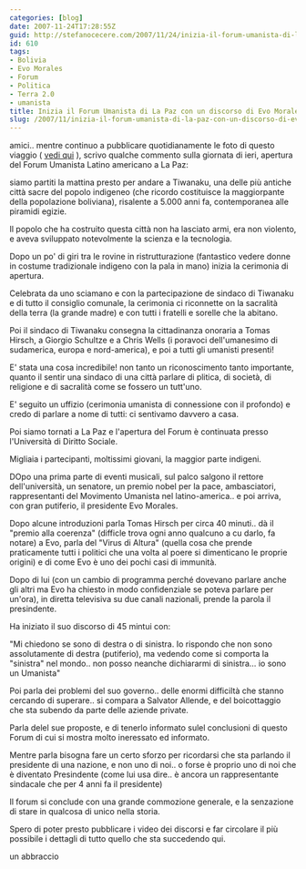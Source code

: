 ```yaml
---
categories: [blog]
date: 2007-11-24T17:28:55Z
guid: http://stefanocecere.com/2007/11/24/inizia-il-forum-umanista-di-la-paz-con-un-discorso-di-evo-morales/
id: 610
tags:
- Bolivia
- Evo Morales
- Forum
- Politica
- Terra 2.0
- umanista
title: Inizia il Forum Umanista di La Paz con un discorso di Evo Morales
slug: /2007/11/inizia-il-forum-umanista-di-la-paz-con-un-discorso-di-evo-morales/
---
```


amici.. mentre continuo a pubblicare quotidianamente le foto di questo viaggio ( [vedi qui](http://www.flickr.com/photos/krur/sets/72157603263351960/) ), scrivo qualche commento sulla giornata di ieri, apertura del Forum Umanista Latino americano a La Paz:

siamo partiti la mattina presto per andare a Tiwanaku, una delle più antiche città sacre del popolo indigeneo (che ricordo costituisce la maggiorpante della popolazione boliviana), risalente a 5.000 anni fa, contemporanea alle piramidi egizie.

Il popolo che ha costruito questa città non ha lasciato armi, era non violento, e aveva sviluppato notevolmente la scienza e la tecnologia.

Dopo un po' di giri tra le rovine in ristrutturazione (fantastico vedere donne in costume tradizionale indigeno con la pala in mano) inizia la cerimonia di apertura.

Celebrata da uno sciamano e con la partecipazione de sindaco di Tiwanaku e di tutto il consiglio comunale, la cerimonia ci riconnette on la sacralità della terra (la grande madre) e con tutti i fratelli e sorelle che la abitano.

Poi il sindaco di Tiwanaku consegna la cittadinanza onoraria a Tomas Hirsch, a Giorgio Schultze e a Chris Wells (i poravoci dell'umanesimo di sudamerica, europa e nord-america), e poi a tutti gli umanisti presenti!

E' stata una cosa incredibile! non tanto un riconoscimento tanto importante, quanto il sentir una sindaco di una città parlare di plitica, di società, di religione e di sacralità come se fossero un tutt'uno.

E' seguito un uffizio (cerimonia umanista di connessione con il profondo) e credo di parlare a nome di tutti: ci sentivamo davvero a casa.

Poi siamo tornati a La Paz e l'apertura del Forum è continuata presso l'Università di Diritto Sociale.

Migliaia i partecipanti, moltissimi giovani, la maggior parte indigeni.

DOpo una prima parte di eventi musicali, sul palco salgono il rettore dell'università, un senatore, un premio nobel per la pace, ambasciatori, rappresentanti del Movimento Umanista nel latino-america.. e poi arriva, con gran putiferio, il presidente Evo Morales.

Dopo alcune introduzioni parla Tomas Hirsch per circa 40 minuti.. dà il "premio alla coerenza" (difficle trova ogni anno qualcuno a cu darlo, fa notare) a Evo, parla del "Virus di Altura" (quella cosa che prende praticamente tutti i politici che una volta al poere si dimenticano le proprie origini) e di come Evo è uno dei pochi casi di immunità.

Dopo di lui (con un cambio di programma perché dovevano parlare anche gli altri ma Evo ha chiesto in modo confidenziale se poteva parlare per un'ora), in diretta televisiva su due canali nazionali, prende la parola il presindente.

Ha iniziato il suo discorso di 45 mintui con:

"Mi chiedono se sono di destra o di sinistra. Io rispondo che non sono assolutamente di destra (putiferio), ma vedendo come si comporta la "sinistra" nel mondo.. non posso neanche dichiararmi di sinistra… io sono un Umanista"

Poi parla dei problemi del suo governo.. delle enormi difficiltà che stanno cercando di superare.. si compara a Salvator Allende, e del boicottaggio che sta subendo da parte delle aziende private.

Parla delel sue proposte, e di tenerlo informato sulel conclusioni di questo Forum di cui si mostra molto ineressato ed informato.

Mentre parla bisogna fare un certo sforzo per ricordarsi che sta parlando il presidente di una nazione, e non uno di noi.. o forse è proprio uno di noi che è diventato Presindente (come lui usa dire.. è ancora un rappresentante sindacale che per 4 anni fa il presidente)

Il forum si conclude con una grande commozione generale, e la senzazione di stare in qualcosa di unico nella storia.

Spero di poter presto pubblicare i video dei discorsi e far circolare il più possibile i dettagli di tutto quello che sta succedendo qui.

un abbraccio